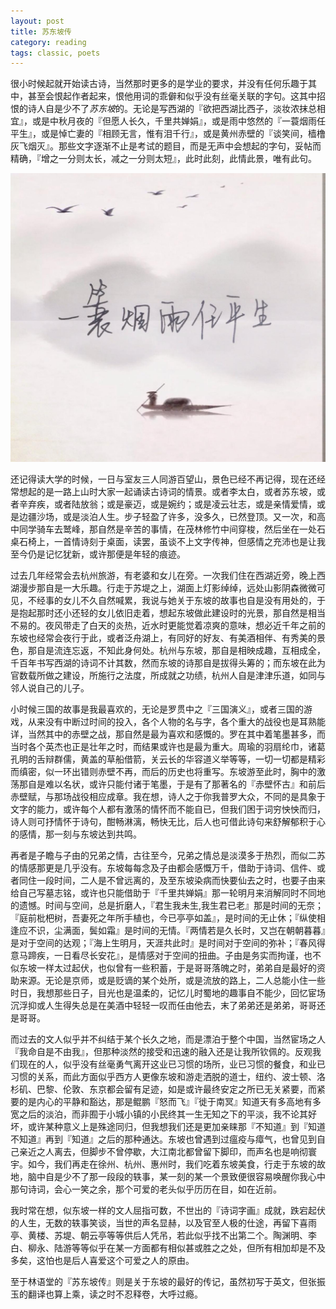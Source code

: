 ```yaml
---
layout: post
title: 苏东坡传
category: reading
tags: classic, poets
---
```


很小时候起就开始读古诗，当然那时更多的是学业的要求，并没有任何乐趣于其中，甚至会恨起作者起来，恨他用词的乖僻和似乎没有丝毫关联的字句。这其中招恨的诗人自是少不了*苏东坡*的。无论是写西湖的『欲把西湖比西子，淡妆浓抹总相宜』，或是中秋月夜的『但愿人长久，千里共婵娟』，或是雨中悠然的『一蓑烟雨任平生』，或是悼亡妻的『相顾无言，惟有泪千行』，或是黄州赤壁的『谈笑间，樯橹灰飞烟灭』。那些文字逐渐不止是考试的题目，而是无声中会想起的字句，妥帖而精确，『增之一分则太长，减之一分则太短』，此时此刻，此情此景，唯有此句。

![yanyu](../assets/images/yanyu.jpeg)

还记得读大学的时候，一日与室友三人同游百望山，景色已经不再记得，现在还经常想起的是一路上山时大家一起诵读古诗词的情景。或者李太白，或者苏东坡，或者辛弃疾，或者陆放翁；或是豪迈，或是婉约；或是凌云壮志，或是亲情爱情，或是边疆沙场，或是淡泊人生。步子轻盈了许多，没多久，已然登顶。又一次，和高中同学骑车去鹫峰，那自然是辛苦的事情，在茂林修竹中间穿梭，然后坐在一处石桌石椅上，一首情诗刻于桌面，读罢，虽谈不上文字传神，但感情之充沛也是让我至今仍是记忆犹新，或许那便是年轻的痕迹。

过去几年经常会去杭州旅游，有老婆和女儿在旁。一次我们住在西湖近旁，晚上西湖漫步那自是一大乐趣。行走于苏堤之上，湖面上灯影绰绰，远处山影阴森微微可见，不经事的女儿不久自然喊累，我说与她关于东坡的故事也自是没有用处的，于是抱起那时还小还轻的女儿依旧走着，想起东坡做此建设时的光景，那自然是相当不易的。夜风带走了白天的炎热，近水时更能觉着凉爽的意味，想必近千年之前的东坡也经常会夜行于此，或者泛舟湖上，有同好的好友、有美酒相伴、有秀美的景色，那自是流连忘返，不知此身何处。杭州与东坡，那自是相映成趣，互相成全，千百年书写西湖的诗词不计其数，然而东坡的诗那自是拔得头筹的；而东坡在此为官数载所做之建设，所施行之法度，所成就之功绩，杭州人自是津津乐道，如同与邻人说自己的儿子。

小时候三国的故事是我最喜欢的，无论是罗贯中之『三国演义』，或者三国的游戏，从来没有中断过时间的投入，各个人物的名与字，各个重大的战役也是耳熟能详，当然其中的赤壁之战，那自然是最为喜欢和感慨的。罗在其中着笔墨甚多，而当时各个英杰也正是壮年之时，而结果或许也是最为重大。周瑜的羽扇纶巾，诸葛孔明的舌辩群儒，黄盖的草船借箭，关云长的华容道义举等等，一切一切都是精彩而缜密，似一环出错则赤壁不再，而后的历史也将重写。东坡游至此时，胸中的激荡那自是难以名状，或许只能付诸于笔墨，于是有了那著名的『赤壁怀古』和前后赤壁赋，与那场战役相应成章。我在想，诗人之于你我普罗大众，不同的是具象于文字的能力，或许每个人都有激荡的情怀而不能自已，但我们困于词穷怏怏而归，诗人则可抒情怀于诗句，酣畅淋漓，畅快无比，后人也可借此诗句来舒解郁积于心的感情，那一刻与东坡达到共鸣。

再者是子瞻与子由的兄弟之情，古往至今，兄弟之情总是淡漠多于热烈，而似二苏的情感那更是几乎没有。东坡每每念及子由都会感慨万千，借助于诗词、信件、或者同住一段时间，二人是不曾远离的，及至东坡染病而快要仙去之时，也要子由来给自己写墓志铭，或许也只能借助于『千里共婵娟』那一轮明月来消解同时不同地的遗憾。时间与空间，总是折磨人，『君生我未生,我生君已老』那是时间的无奈；『庭前枇杷树，吾妻死之年所手植也，今已亭亭如盖』，是时间的无止休；『纵使相逢应不识，尘满面，鬓如霜』是时间的无情。『两情若是久长时，又岂在朝朝暮暮』是对于空间的达观；『海上生明月，天涯共此时』是时间对于空间的弥补；『春风得意马蹄疾，一日看尽长安花』，是情感对于空间的扭曲。子由是务实而拘谨，也不似东坡一样太过起伏，也似曾有一些积蓄，于是哥哥落魄之时，弟弟自是最好的资助来源。无论是京师，或是贬谪的某个处所，或是流放的路上，二人总能小住一些时日，我想那些日子，目光也是温柔的，记忆儿时蜀地的趣事自不能少，回忆宦场沉浮抑或人生得失总是在美酒中轻轻一叹而任由他去，末了弟弟还是弟弟，哥哥还是哥哥。

而过去的文人似乎并不纠结于某个长久之地，而是漂泊于整个中国，当然宦场之人『我命自是不由我』，但那种淡然的接受和迅速的融入还是让我所钦佩的。反观我们现在的人，似乎没有丝毫勇气离开这业已习惯的场所，业已习惯的餐食，和业已习惯的关系，而此方面似乎西方人更像东坡和游走洒脱的道士，纽约、波士顿、洛杉矶、巴黎、伦敦、东京都会留有足迹，如是或许最终安定之所已无关紧要，而紧要的是内心的平静和豁达，那是鲲鹏『怒而飞』『徙于南冥』知道天有多高地有多宽之后的淡泊，而非囿于小城小镇的小民终其一生无知之下的平淡，我不论其好坏，或许某种意义上是殊途同归，但我想我们还是更加亲睐那『不知道』到『知道不知道』再到『知道』之后的那种通达。东坡也曾遇到过瘟疫与瘴气，也曾见到自己亲近之人离去，但脚步不曾停歇，大江南北都曾留下脚印，而声名也是响彻寰宇。如今，我们再走在徐州、杭州、惠州时，我们吃着东坡美食，行走于东坡的故地，脑中自是少不了那一段段的轶事，某一刻的某一个景致便很容易唤醒你我心中那句诗词，会心一笑之余，那个可爱的老头似乎历历在目，如在近前。

我时常在想，似东坡一样的文人屈指可数，不世出的『诗词字画』成就，跌宕起伏的人生，无数的轶事笑谈，当世的声名显赫，以及官至人极的仕途，再留下喜雨亭、黄楼、苏堤、朝云亭等等供后人凭吊，若此似乎找不出第二个。陶渊明、李白、柳永、陆游等等似乎在某一方面都有相似甚或胜之之处，但所有相加却是不及多矣，这怕也是后人喜爱这个可爱之人的原由。

至于林语堂的『苏东坡传』则是关于东坡的最好的传记，虽然初写于英文，但张振玉的翻译也算上乘，读之时不忍释卷，大呼过瘾。